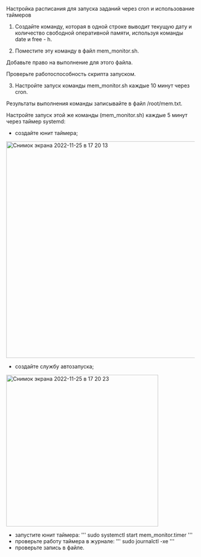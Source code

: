 Настройка расписания для запуска заданий через cron и использование
таймеров

1. Создайте команду, которая в одной строке выводит текущую дату и количество свободной оперативной памяти, используя команды date и free -
h.

2. Поместите эту команду в файл mem_monitor.sh.

Добавьте право на выполнение для этого файла.

Проверьте работоспособность скрипта запуском.

3. Настройте запуск команды mem_monitor.sh каждые 10 минут через cron.

Результаты выполнения команды записывайте в файл /root/mem.txt.

Настройте запуск этой же команды (mem_monitor.sh) каждые 5 минут через таймер systemd:
- создайте юнит таймера;
<img width="580" alt="Снимок экрана 2022-11-25 в 17 20 13" src="https://user-images.githubusercontent.com/9638332/203985340-dfe792e4-8b0e-4d34-8c9e-870e5ff4e0ef.png">

- создайте службу автозапуска;
<img width="406" alt="Снимок экрана 2022-11-25 в 17 20 23" src="https://user-images.githubusercontent.com/9638332/203985379-d8703015-16c0-4aec-ac91-4fd08873ab6c.png">

- запустите юнит таймера:
'''
sudo systemctl start mem_monitor.timer
'''
- проверьте работу таймера в журнале:
'''
sudo journalctl -xe
'''
- проверьте запись в файле.
